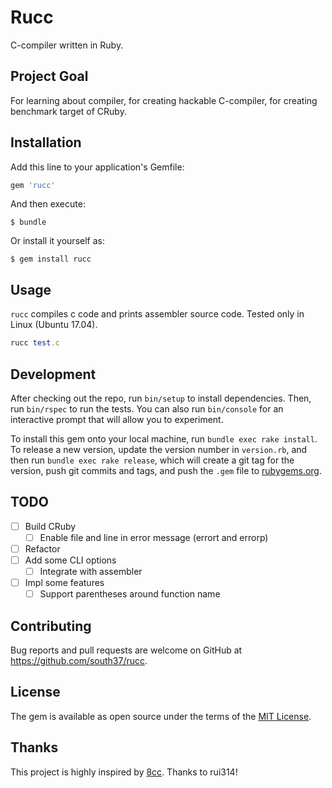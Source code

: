 # Rucc

C-compiler written in Ruby.

## Project Goal

For learning about compiler, for creating hackable C-compiler, for creating benchmark target of CRuby.

## Installation

Add this line to your application's Gemfile:

```ruby
gem 'rucc'
```

And then execute:

    $ bundle

Or install it yourself as:

    $ gem install rucc

## Usage
`rucc` compiles c code and prints assembler source code. Tested only in Linux (Ubuntu 17.04).

```ruby
rucc test.c
```

## Development

After checking out the repo, run `bin/setup` to install dependencies. Then, run `bin/rspec` to run the tests. You can also run `bin/console` for an interactive prompt that will allow you to experiment.

To install this gem onto your local machine, run `bundle exec rake install`. To release a new version, update the version number in `version.rb`, and then run `bundle exec rake release`, which will create a git tag for the version, push git commits and tags, and push the `.gem` file to [rubygems.org](https://rubygems.org).

## TODO
- [ ] Build CRuby
  - [ ] Enable file and line in error message (errort and errorp)
- [ ] Refactor
- [ ] Add some CLI options
  - [ ] Integrate with assembler
- [ ] Impl some features
  - [ ] Support parentheses around function name

## Contributing

Bug reports and pull requests are welcome on GitHub at https://github.com/south37/rucc.

## License

The gem is available as open source under the terms of the [MIT License](https://opensource.org/licenses/MIT).

## Thanks
This project is highly inspired by [8cc](https://github.com/rui314/8cc). Thanks to rui314!
